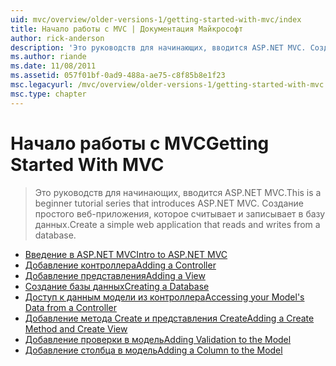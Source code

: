 ```yaml
---
uid: mvc/overview/older-versions-1/getting-started-with-mvc/index
title: Начало работы с MVC | Документация Майкрософт
author: rick-anderson
description: 'Это руководств для начинающих, вводится ASP.NET MVC. Создание простого веб-приложения, которое считывает и записывает в базу данных.'
ms.author: riande
ms.date: 11/08/2011
ms.assetid: 057f01bf-0ad9-488a-ae75-c8f85b8e1f23
msc.legacyurl: /mvc/overview/older-versions-1/getting-started-with-mvc
msc.type: chapter
---
```

<a name="getting-started-with-mvc"></a><span data-ttu-id="e710f-104">Начало работы с MVC</span><span class="sxs-lookup"><span data-stu-id="e710f-104">Getting Started With MVC</span></span>
====================
> <span data-ttu-id="e710f-105">Это руководств для начинающих, вводится ASP.NET MVC.</span><span class="sxs-lookup"><span data-stu-id="e710f-105">This is a beginner tutorial series that introduces ASP.NET MVC.</span></span> <span data-ttu-id="e710f-106">Создание простого веб-приложения, которое считывает и записывает в базу данных.</span><span class="sxs-lookup"><span data-stu-id="e710f-106">Create a simple web application that reads and writes from a database.</span></span>


- [<span data-ttu-id="e710f-107">Введение в ASP.NET MVC</span><span class="sxs-lookup"><span data-stu-id="e710f-107">Intro to ASP.NET MVC</span></span>](getting-started-with-mvc-part1.md)
- [<span data-ttu-id="e710f-108">Добавление контроллера</span><span class="sxs-lookup"><span data-stu-id="e710f-108">Adding a Controller</span></span>](getting-started-with-mvc-part2.md)
- [<span data-ttu-id="e710f-109">Добавление представления</span><span class="sxs-lookup"><span data-stu-id="e710f-109">Adding a View</span></span>](getting-started-with-mvc-part3.md)
- [<span data-ttu-id="e710f-110">Создание базы данных</span><span class="sxs-lookup"><span data-stu-id="e710f-110">Creating a Database</span></span>](getting-started-with-mvc-part4.md)
- [<span data-ttu-id="e710f-111">Доступ к данным модели из контроллера</span><span class="sxs-lookup"><span data-stu-id="e710f-111">Accessing your Model's Data from a Controller</span></span>](getting-started-with-mvc-part5.md)
- [<span data-ttu-id="e710f-112">Добавление метода Create и представления Create</span><span class="sxs-lookup"><span data-stu-id="e710f-112">Adding a Create Method and Create View</span></span>](getting-started-with-mvc-part6.md)
- [<span data-ttu-id="e710f-113">Добавление проверки в модель</span><span class="sxs-lookup"><span data-stu-id="e710f-113">Adding Validation to the Model</span></span>](getting-started-with-mvc-part7.md)
- [<span data-ttu-id="e710f-114">Добавление столбца в модель</span><span class="sxs-lookup"><span data-stu-id="e710f-114">Adding a Column to the Model</span></span>](getting-started-with-mvc-part8.md)
